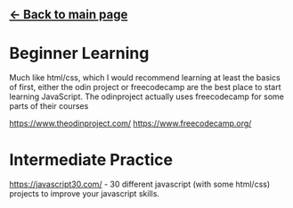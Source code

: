 ## [← Back to main page](./README.md)

# Beginner Learning

Much like html/css, which I would recommend learning at least the basics of first, either the odin project or freecodecamp are the best place to start learning JavaScript. The odinproject actually uses freecodecamp for some parts of their courses

https://www.theodinproject.com/
https://www.freecodecamp.org/ 


# Intermediate Practice 
https://javascript30.com/ - 30 different javascript (with some html/css) projects to improve your javascript skills.